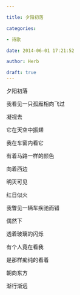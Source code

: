 ```yaml
---

title: 夕阳初落

categories:

- 诗歌

date: 2014-06-01 17:21:52

author: Herb

draft: true
---
```


夕阳初落

我看见一只孤雁相向飞过

凝视去

它在天空中振翅

我在车窗内看它

有着马路一样的颜色

向着西边

明灭可见



红日似火

我瞥见一辆车疾驰而错

偶然下

透着玻璃的闪烁

有个人竟在看我

是那样痴纯的看着

朝向东方

渐行渐远